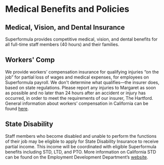 # Medical Benefits and Policies

## Medical, Vision, and Dental Insurance

Superformula provides competitive medical, vision, and dental benefits for all full-time staff members (40 hours) and their families.

## Workers' Comp

We provide workers’ compensation insurance for qualifying injuries “on the job” for partial loss of wages and medical expenses, for employees on Superformula payroll. We don't determine what qualifies—the insurer does, based on state regulations. Please report any injuries to Margaret as soon as possible and no later than 24 hours after an accident or injury has occurred, in order to meet the requirements of our insurer, The Hartford. General information about workers’ compensation in California can be found [here](http://www.dir.ca.gov/dwc/dwc_home_page.htm).

## State Disability

Staff members who become disabled and unable to perform the functions of their job may be eligible to apply for State Disability Insurance to receive partial income. This income will be coordinated with eligible Superformula benefits including STD, LTD, and PTO. More information on California STD can be found on the Employment Development Department’s [website](http://www.edd.ca.gov/Disability/).

